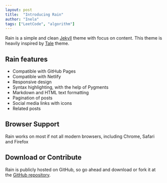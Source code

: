 ```yaml
---
layout: post
title:  "Introducing Rain"
author: "Inela"
tags: ["LeetCode", "algorithm"]
---
```


Rain is a simple and clean [Jekyll](https://jekyllrb.com/) theme with focus on content. This theme is heavily inspired by [Tale](https://github.com/chesterhow/tale) theme.

## Rain features
- Compatible with GitHub Pages
- Compatible with Netlify
- Responsive design
- Syntax highlighting, with the help of Pygments
- Markdown and HTML text formatting
- Pagination of posts
- Social media links with icons
- Related posts

## Browser Support
Rain works on most if not all modern browsers, including Chrome, Safari and Firefox

## Download or Contribute
Rain is publicly hosted on GitHub, so go ahead and download or fork it at the [GitHub repository](#).
